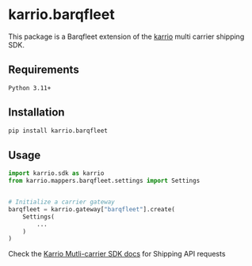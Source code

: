 # karrio.barqfleet

This package is a Barqfleet extension of the [karrio](https://pypi.org/project/karrio) multi carrier shipping SDK.

## Requirements

`Python 3.11+`

## Installation

```bash
pip install karrio.barqfleet
```

## Usage

```python
import karrio.sdk as karrio
from karrio.mappers.barqfleet.settings import Settings


# Initialize a carrier gateway
barqfleet = karrio.gateway["barqfleet"].create(
    Settings(
        ...
    )
)
```

Check the [Karrio Mutli-carrier SDK docs](https://docs.karrio.io) for Shipping API requests
